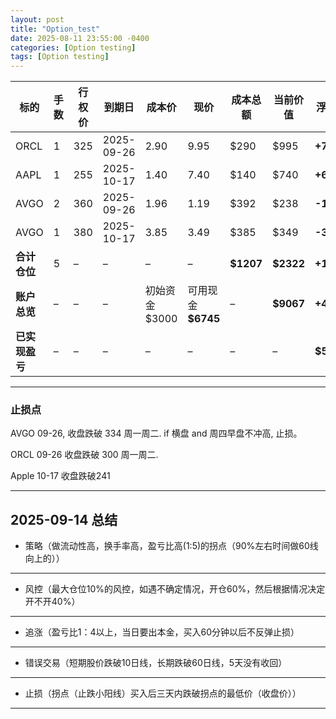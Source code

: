 ```yaml
---
layout: post
title: "Option_test"
date: 2025-08-11 23:55:00 -0400
categories: [Option testing]
tags: [Option testing]
---
```



| 标的        | 手数 | 行权价 | 到期日        | 成本价         | 现价              | 成本总额       | 当前价值       | 浮盈亏        | 仓位占比  |
| --------- | -- | --- | ---------- | ----------- | --------------- | ---------- | ---------- | ---------- | ----- |
| ORCL      | 1  | 325 | 2025-09-26 | 2.90        | 9.95            | \$290      | \$995      | **+705**   | 8.3%  |
| AAPL      | 1  | 255 | 2025-10-17 | 1.40        | 7.40            | \$140      | \$740      | **+600**   | 6.2%  |
| AVGO      | 2  | 360 | 2025-09-26 | 1.96        | 1.19            | \$392      | \$238      | **-154**   | 2.0%  |
| AVGO      | 1  | 380 | 2025-10-17 | 3.85        | 3.49            | \$385      | \$349      | **-36**    | 2.9%  |
| **合计仓位**  | 5  | –   | –          | –           | –               | **\$1207** | **\$2322** | **+1115**  | 19.4% |
| **账户总览**  | –  | –   | –          | 初始资金 \$3000 | 可用现金 **\$6745** | –          | **\$9067** | **+4067**  | –     |
| **已实现盈亏** | –  | –   | –          | –           | –               | –          | –          | **\$5310** | –     |



---
### 止损点
AVGO 09-26, 收盘跌破 334 周一周二. if 横盘 and 周四早盘不冲高, 止损。

ORCL 09-26  收盘跌破 300 周一周二. 

Apple 10-17 收盘跌破241


---

## **2025-09-14 总结**

- 策略（做流动性高，换手率高，盈亏比高(1:5)的拐点（90%左右时间做60线向上的））
---
- 风控（最大仓位10%的风控，如遇不确定情况，开仓60%，然后根据情况决定开不开40%）
---
- 追涨（盈亏比1：4以上，当日要出本金，买入60分钟以后不反弹止损）
---
- 错误交易（短期股价跌破10日线，长期跌破60日线，5天没有收回）
---
- 止损（拐点（止跌小阳线）买入后三天内跌破拐点的最低价（收盘价））
---

